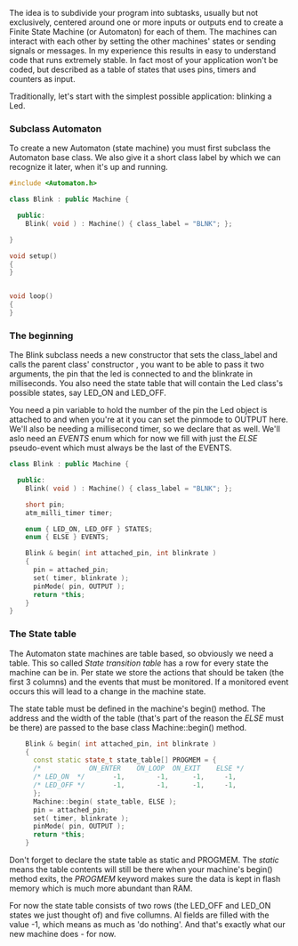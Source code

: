 The idea is to subdivide your program into subtasks, usually but not exclusively, centered around one or more inputs or outputs end to create a Finite State Machine (or Automaton) for each of them. The machines can interact with each other by setting the other machines' states or sending signals or messages. In my experience this results in easy to understand code that runs extremely stable. In fact most of your application won't be coded, but described as a table of states that uses pins, timers and counters as input. 

Traditionally, let's start with the simplest possible application: blinking a Led.

### Subclass Automaton ###

To create a new Automaton (state machine) you must first subclass the Automaton base class. We also give it a short class label by which we can recognize it later, when it's up and running.

```c++
#include <Automaton.h>

class Blink : public Machine {

  public:
    Blink( void ) : Machine() { class_label = "BLNK"; };

}

void setup()
{
}


void loop()
{
}
```

### The beginning ###

The Blink subclass needs a new constructor that sets the class_label and calls the parent class' constructor
, you want to be able to pass it two arguments, the pin that the led is connected to and the blinkrate in milliseconds. You also need the state table that will contain the Led class's possible states, say LED_ON and LED_OFF.

You need a pin variable to hold the number of the pin the Led object is attached to and when you're at it you can set the pinmode to OUTPUT here. We'll also be needing a millisecond timer, so we declare that as well. We'll aslo need an *EVENTS* enum which for now we fill with just the *ELSE* pseudo-event which must always be the last of the EVENTS.

```c++
class Blink : public Machine {

  public:
    Blink( void ) : Machine() { class_label = "BLNK"; };

    short pin;
    atm_milli_timer timer;

    enum { LED_ON, LED_OFF } STATES;
    enum { ELSE } EVENTS;

    Blink & begin( int attached_pin, int blinkrate )
    {
      pin = attached_pin; 
      set( timer, blinkrate ); 
      pinMode( pin, OUTPUT ); 
      return *this;          
    }
}
```

### The State table ###

The Automaton state machines are table based, so obviously we need a table. This so called *State transition table* has a row for every state the machine can be in. Per state we store the actions that should be taken (the first 3 columns) and the events that must be monitored. If a monitored event occurs this will lead to a change in the machine state.

The state table must be defined in the machine's begin() method. The address and the width of the table (that's part of the reason the *ELSE* must be there) are passed to the base class Machine::begin() method.

```c++
    Blink & begin( int attached_pin, int blinkrate )
    {
      const static state_t state_table[] PROGMEM = {
      /*            ON_ENTER    ON_LOOP  ON_EXIT    ELSE */
      /* LED_ON  */       -1,        -1,      -1,     -1,
      /* LED_OFF */       -1,        -1,      -1,     -1,
      };
      Machine::begin( state_table, ELSE );
      pin = attached_pin; 
      set( timer, blinkrate ); 
      pinMode( pin, OUTPUT ); 
      return *this;          
    }
```

Don't forget to declare the state table as static and PROGMEM. The *static* means the table contents will still be there when your machine's begin() method exits, the *PROGMEM* keyword makes sure the data is kept in flash memory which is much more abundant than RAM.

For now the state table consists of two rows (the LED_OFF and LED_ON states we just thought of) and five collumns. Al fields are filled with the value -1, which means as much as 'do nothing'. And that's exactly what our new machine does - for now.

